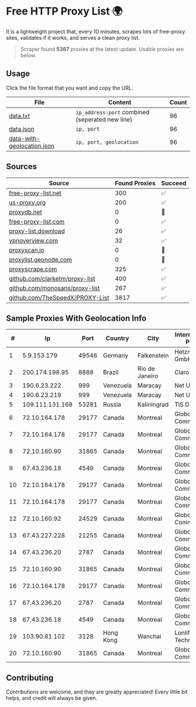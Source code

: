
# Free HTTP Proxy List 🌍

It is a lightweight project that, every 10 minutes, scrapes lots of free-proxy sites, validates if it works, and serves a clean proxy list.


> Scraper found **5367** proxies at the latest update. Usable proxies are below.

## Usage

Click the file format that you want and copy the URL.


|File|Content|Count|
|----|-------|-----|
|[data.txt](https://raw.githubusercontent.com/themiralay/Proxy-List-World/master/data.txt)|`ip_address:port` combined (seperated new line)|96|
|[data.json](https://raw.githubusercontent.com/themiralay/Proxy-List-World/master/data.json)|`ip, port`|96|
|[data-with-geolocation.json](https://raw.githubusercontent.com/themiralay/Proxy-List-World/master/data-with-geolocation.json)|`ip, port, geolocation`|96|

## Sources

|Source|Found Proxies|Succeed|
|------|-------------|-------|
|[free-proxy-list.net](https://free-proxy-list.net)|300|✅|
|[us-proxy.org](https://www.us-proxy.org)|200|✅|
|[proxydb.net](http://proxydb.net)|0|🚫|
|[free-proxy-list.com](https://free-proxy-list.com/?page=&port=&type%5B%5D=http&type%5B%5D=https&up_time=0&search=Search)|0|✅|
|[proxy-list.download](https://www.proxy-list.download/HTTP)|26|✅|
|[vpnoverview.com](https://vpnoverview.com/privacy/anonymous-browsing/free-proxy-servers)|32|✅|
|[proxyscan.io](https://www.proxyscan.io)|0|🚫|
|[proxylist.geonode.com](https://proxylist.geonode.com/api/proxy-list?limit=300&page=1&sort_by=lastChecked&sort_type=desc&protocols=http,https)|0|🚫|
|[proxyscrape.com](https://api.proxyscrape.com/v2/?request=displayproxies&protocol=http&timeout=10000&country=all&ssl=all&anonymity=all)|325|✅|
|[github.com/clarketm/proxy-list](https://raw.githubusercontent.com/clarketm/proxy-list/master/proxy-list-raw.txt)|400|✅|
|[github.com/monosans/proxy-list](https://raw.githubusercontent.com/monosans/proxy-list/main/proxies/http.txt)|267|✅|
|[github.com/TheSpeedX/PROXY-List](https://raw.githubusercontent.com/TheSpeedX/PROXY-List/master/http.txt)|3817|✅|


## Sample Proxies With Geolocation Info

|#|Ip|Port|Country|City|Internet Service Provider|
|-|--|----|-------|----|-------------------------|
|1|5.9.153.179|49546|Germany|Falkenstein|Hetzner Online GmbH|
|2|200.174.198.95|8888|Brazil|Rio de Janeiro|Claro S.A|
|3|190.6.23.222|999|Venezuela|Maracay|Net Uno|
|4|190.6.23.219|999|Venezuela|Maracay|Net Uno|
|5|109.111.131.168|53281|Russia|Kaliningrad|TIS Dialog LLC|
|6|72.10.164.178|29177|Canada|Montreal|GloboTech Communications|
|7|72.10.164.178|29177|Canada|Montreal|GloboTech Communications|
|8|72.10.160.90|31865|Canada|Montreal|GloboTech Communications|
|9|67.43.236.18|4549|Canada|Montreal|GloboTech Communications|
|10|72.10.164.178|29177|Canada|Montreal|GloboTech Communications|
|11|72.10.164.178|29177|Canada|Montreal|GloboTech Communications|
|12|72.10.160.92|24529|Canada|Montreal|GloboTech Communications|
|13|67.43.227.228|21255|Canada|Montreal|GloboTech Communications|
|14|67.43.236.20|2787|Canada|Montreal|GloboTech Communications|
|15|72.10.160.90|31865|Canada|Montreal|GloboTech Communications|
|16|72.10.164.178|29177|Canada|Montreal|GloboTech Communications|
|17|67.43.236.20|2787|Canada|Montreal|GloboTech Communications|
|18|67.43.236.18|4549|Canada|Montreal|GloboTech Communications|
|19|103.90.81.102|3128|Hong Kong|Wanchai|Lonlife Technology Co.|
|20|72.10.160.90|31865|Canada|Montreal|GloboTech Communications|



## Contributing

Contributions are welcome, and they are greatly appreciated! Every
little bit helps, and credit will always be given.

